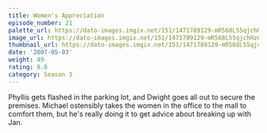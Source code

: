 ```yaml
---
title: Women's Appreciation
episode_number: 21
palette_url: https://dato-images.imgix.net/151/1471789129-mR568L55qjchHzGKoyoWPfpJRmk.jpg?ixlib=rb-1.1.0&ch=DPR%2CWidth&auto=enhance&palette=json
image_url: https://dato-images.imgix.net/151/1471789129-mR568L55qjchHzGKoyoWPfpJRmk.jpg?ixlib=rb-1.1.0&ch=DPR%2CWidth&auto=compress%2Cformat&w=500
thumbnail_url: https://dato-images.imgix.net/151/1471789129-mR568L55qjchHzGKoyoWPfpJRmk.jpg?ixlib=rb-1.1.0&ch=DPR%2CWidth&auto=enhance&w=500&h=280&fit=crop&fm=jpg
date: '2007-05-03'
weight: 49
rating: 8.8
category: Season 3
---
```


Phyllis gets flashed in the parking lot, and Dwight goes all out to secure the premises. Michael ostensibly takes the women in the office to the mall to comfort them, but he's really doing it to get advice about breaking up with Jan.